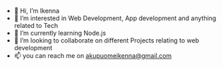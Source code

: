 - 👋 Hi, I’m Ikenna 
- 👀 I’m interested in Web Development, App development and anything related to Tech
- 🌱 I’m currently learning Node.js
- 💞️ I’m looking to collaborate on different Projects relating to web development
- 📫 you can reach me on akupuomeikenna@gmail.com

<!---
Akupsmee/Akupsmee is a ✨ special ✨ repository because its `README.md` (this file) appears on your GitHub profile.
You can click the Preview link to take a look at your changes.
--->
